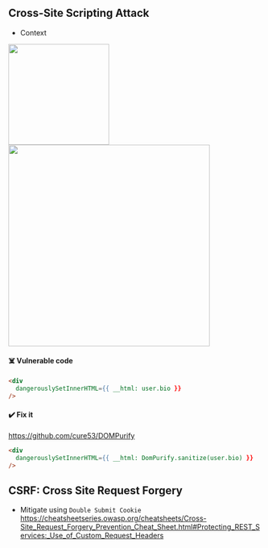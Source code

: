 ## Cross-Site Scripting Attack
- Context

<img src="https://user-images.githubusercontent.com/28957748/131208918-65f41266-6c35-4742-9164-37143b091171.png" height="200px" />

<img src="https://user-images.githubusercontent.com/28957748/131209062-ae47627c-b6a6-453e-ab91-e3ceddc9c8ad.png" height="400px" />

#### ☠️ Vulnerable code
```html
<div
  dangerouslySetInnerHTML={{ __html: user.bio }}
/>
```
#### ✔️ Fix it
https://github.com/cure53/DOMPurify
```html
<div
  dangerouslySetInnerHTML={{ __html: DomPurify.sanitize(user.bio) }}
/>
```

## CSRF: Cross Site Request Forgery
- Mitigate using `Double Submit Cookie`
https://cheatsheetseries.owasp.org/cheatsheets/Cross-Site_Request_Forgery_Prevention_Cheat_Sheet.html#Protecting_REST_Services:_Use_of_Custom_Request_Headers
